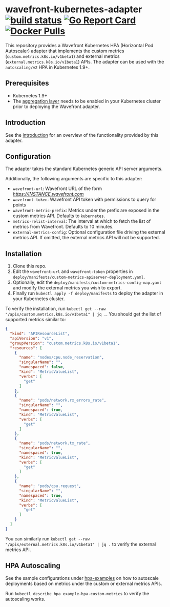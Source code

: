 # wavefront-kubernetes-adapter [![build status][ci-img]][ci] [![Go Report Card][go-report-img]][go-report] [![Docker Pulls][docker-pull-img]][docker-img]

This repository provides a Wavefront Kubernetes HPA (Horizontal Pod Autoscaler) adapter that implements the custom metrics (`custom.metrics.k8s.io/v1beta1`) and external metrics (`external.metrics.k8s.io/v1beta1`) APIs. The adapter can be used with the `autoscaling/v2` HPA in Kubernetes 1.9+.

## Prerequisites

- Kubernetes 1.9+
- The [aggregation layer](https://kubernetes.io/docs/tasks/access-kubernetes-api/configure-aggregation-layer/) needs to be enabled in your Kubernetes cluster prior to deploying the Wavefront adapter.

## Introduction
See the [introduction](https://github.com/wavefrontHQ/wavefront-kubernetes-adapter/blob/master/docs/introduction.md) for an overview of the functionality provided by this adapter.

## Configuration

The adapter takes the standard Kubernetes generic API server arguments.

Additionally, the following arguments are specific to this adapter:

- `wavefront-url`: Wavefront URL of the form *https://INSTANCE.wavefront.com*
- `wavefront-token`: Wavefront API token with permissions to query for points
- `wavefront-metric-prefix`: Metrics under the prefix are exposed in the custom metrics API. Defaults to `kubernetes`.
- `metrics-relist-interval`: The interval at which to fetch the list of metrics from Wavefront. Defaults to 10 minutes.
- `external-metrics-config`: Optional configuration file driving the external metrics API. If omitted, the external metrics API will not be supported.

## Installation

1. Clone this repo.
2. Edit the `wavefront-url` and `wavefront-token` properties in `deploy/manifests/custom-metrics-apiserver-deployment.yaml`.
3. Optionally, edit the `deploy/manifests/custom-metrics-config-map.yaml` and modify the external metrics you wish to export.
4. Finally run `kubectl apply -f deploy/manifests` to deploy the adapter in your Kubernetes cluster.

To verify the installation, run `kubectl get --raw "/apis/custom.metrics.k8s.io/v1beta1" | jq .`. You should get the list of supported metrics similar to:

```json
{
  "kind": "APIResourceList",
  "apiVersion": "v1",
  "groupVersion": "custom.metrics.k8s.io/v1beta1",
  "resources": [
    {
      "name": "nodes/cpu.node_reservation",
      "singularName": "",
      "namespaced": false,
      "kind": "MetricValueList",
      "verbs": [
        "get"
      ]
    },
    {
      "name": "pods/network.rx_errors_rate",
      "singularName": "",
      "namespaced": true,
      "kind": "MetricValueList",
      "verbs": [
        "get"
      ]
    },
    {
      "name": "pods/network.tx_rate",
      "singularName": "",
      "namespaced": true,
      "kind": "MetricValueList",
      "verbs": [
        "get"
      ]
    },
    {
      "name": "pods/cpu.request",
      "singularName": "",
      "namespaced": true,
      "kind": "MetricValueList",
      "verbs": [
        "get"
      ]
    }
  ]
}    
```

You can similarly run `kubectl get --raw "/apis/external.metrics.k8s.io/v1beta1" | jq .` to verify the external metrics API.

## HPA Autoscaling

See the sample configurations under [hpa-examples](https://github.com/wavefrontHQ/wavefront-kubernetes-adapter/tree/master/deploy/hpa-examples) on how to autoscale deployments based on metrics under the custom or external metrics APIs.

Run `kubectl describe hpa example-hpa-custom-metrics` to verify the autoscaling works.

[ci-img]: https://travis-ci.com/wavefrontHQ/wavefront-kubernetes-adapter.svg?branch=master
[ci]: https://travis-ci.com/wavefrontHQ/wavefront-kubernetes-adapter
[go-report-img]: https://goreportcard.com/badge/github.com/wavefronthq/wavefront-kubernetes-adapter
[go-report]: https://goreportcard.com/report/github.com/wavefronthq/wavefront-kubernetes-adapter
[docker-pull-img]: https://img.shields.io/docker/pulls/wavefronthq/wavefront-hpa-adapter.svg?logo=docker
[docker-img]: https://hub.docker.com/r/wavefronthq/wavefront-hpa-adapter/

